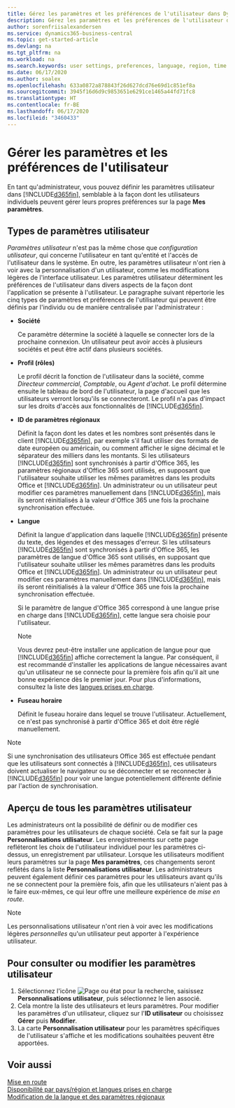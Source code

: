 ```yaml
---
title: Gérez les paramètres et les préférences de l'utilisateur dans Dynamics 365 Business Central
description: Gérez les paramètres et les préférences de l'utilisateur dans Dynamics 365 Business Central.
author: sorenfriisalexandersen
ms.service: dynamics365-business-central
ms.topic: get-started-article
ms.devlang: na
ms.tgt_pltfrm: na
ms.workload: na
ms.search.keywords: user settings, preferences, language, region, time zone, regional settings
ms.date: 06/17/2020
ms.author: soalex
ms.openlocfilehash: 633a0872a878843f26d627dcd76e69d1c851ef8a
ms.sourcegitcommit: 3945f16d6d9c9853651e6291ce1465a44fd71fc8
ms.translationtype: HT
ms.contentlocale: fr-BE
ms.lasthandoff: 06/17/2020
ms.locfileid: "3460433"
---
```

# <a name="manage-user-settings-and-preferences"></a>Gérer les paramètres et les préférences de l'utilisateur

En tant qu'administrateur, vous pouvez définir les paramètres utilisateur dans [!INCLUDE[d365fin](includes/d365fin_md.md)], semblable à la façon dont les utilisateurs individuels peuvent gérer leurs propres préférences sur la page **Mes paramètres**.  

## <a name="types-of-user-settings"></a>Types de paramètres utilisateur

*Paramètres utilisateur* n'est pas la même chose que *configuration utilisateur*, qui concerne l'utilisateur en tant qu'entité et l'accès de l'utilisateur dans le système. En outre, les paramètres utilisateur n'ont rien à voir avec la personnalisation d'un utilisateur, comme les modifications légères de l'interface utilisateur. Les paramètres utilisateur déterminent les préférences de l'utilisateur dans divers aspects de la façon dont l'application se présente à l'utilisateur. Le paragraphe suivant répertorie les cinq types de paramètres et préférences de l'utilisateur qui peuvent être définis par l'individu ou de manière centralisée par l'administrateur :

- **Société**  

  Ce paramètre détermine la société à laquelle se connecter lors de la prochaine connexion. Un utilisateur peut avoir accès à plusieurs sociétés et peut être actif dans plusieurs sociétés.

- **Profil (rôles)**  

  Le profil décrit la fonction de l'utilisateur dans la société, comme *Directeur commercial*, *Comptable*, ou *Agent d'achat*. Le profil détermine ensuite le tableau de bord de l'utilisateur, la page d'accueil que les utilisateurs verront lorsqu'ils se connecteront. Le profil n'a pas d'impact sur les droits d'accès aux fonctionnalités de [!INCLUDE[d365fin](includes/d365fin_md.md)].  

- **ID de paramètres régionaux**  

  Définit la façon dont les dates et les nombres sont présentés dans le client [!INCLUDE[d365fin](includes/d365fin_md.md)], par exemple s'il faut utiliser des formats de date européen ou américain, ou comment afficher le signe décimal et le séparateur des milliers dans les montants. Si les utilisateurs [!INCLUDE[d365fin](includes/d365fin_md.md)] sont synchronisés à partir d'Office 365, les paramètres régionaux d'Office 365 sont utilisés, en supposant que l'utilisateur souhaite utiliser les mêmes paramètres dans les produits Office et [!INCLUDE[d365fin](includes/d365fin_md.md)]. Un administrateur ou un utilisateur peut modifier ces paramètres manuellement dans [!INCLUDE[d365fin](includes/d365fin_md.md)], mais ils seront réinitialisés à la valeur d'Office 365 une fois la prochaine synchronisation effectuée.

- **Langue**  

  Définit la langue d'application dans laquelle [!INCLUDE[d365fin](includes/d365fin_md.md)] présente du texte, des légendes et des messages d'erreur. Si les utilisateurs [!INCLUDE[d365fin](includes/d365fin_md.md)] sont synchronisés à partir d'Office 365, les paramètres de langue d'Office 365 sont utilisés, en supposant que l'utilisateur souhaite utiliser les mêmes paramètres dans les produits Office et [!INCLUDE[d365fin](includes/d365fin_md.md)]. Un administrateur ou un utilisateur peut modifier ces paramètres manuellement dans [!INCLUDE[d365fin](includes/d365fin_md.md)], mais ils seront réinitialisés à la valeur d'Office 365 une fois la prochaine synchronisation effectuée.

  Si le paramètre de langue d'Office 365 correspond à une langue prise en charge dans [!INCLUDE[d365fin](includes/d365fin_md.md)], cette langue sera choisie pour l'utilisateur.  

  > [!NOTE]
  > Vous devrez peut-être installer une application de langue pour que [!INCLUDE[d365fin](includes/d365fin_md.md)] affiche correctement la langue. Par conséquent, il est recommandé d'installer les applications de langue nécessaires avant qu'un utilisateur ne se connecte pour la première fois afin qu'il ait une bonne expérience dès le premier jour. Pour plus d'informations, consultez la liste des [langues prises en charge](/dynamics365/business-central/dev-itpro/compliance/apptest-countries-and-translations).  
  
- **Fuseau horaire**  

  Définit le fuseau horaire dans lequel se trouve l'utilisateur. Actuellement, ce n'est pas synchronisé à partir d'Office 365 et doit être réglé manuellement.  

> [!NOTE]
> Si une synchronisation des utilisateurs Office 365 est effectuée pendant que les utilisateurs sont connectés à [!INCLUDE[d365fin](includes/d365fin_md.md)], ces utilisateurs doivent actualiser le navigateur ou se déconnecter et se reconnecter à [!INCLUDE[d365fin](includes/d365fin_md.md)] pour voir une langue potentiellement différente définie par l'action de synchronisation.

## <a name="overview-of-all-user-settings"></a>Aperçu de tous les paramètres utilisateur

Les administrateurs ont la possibilité de définir ou de modifier ces paramètres pour les utilisateurs de chaque société. Cela se fait sur la page **Personnalisations utilisateur**. Les enregistrements sur cette page refléteront les choix de l'utilisateur individuel pour les paramètres ci-dessus, un enregistrement par utilisateur. Lorsque les utilisateurs modifient leurs paramètres sur la page **Mes paramètres**, ces changements seront reflétés dans la liste **Personnalisations utilisateur**. Les administrateurs peuvent également définir ces paramètres pour les utilisateurs avant qu'ils ne se connectent pour la première fois, afin que les utilisateurs n'aient pas à le faire eux-mêmes, ce qui leur offre une meilleure expérience de *mise en route*.

> [!NOTE]
> Les personnalisations utilisateur n'ont rien à voir avec les modifications légères *personnelles* qu'un utilisateur peut apporter à l'expérience utilisateur.

## <a name="to-review-or-make-changes-to-user-settings"></a>Pour consulter ou modifier les paramètres utilisateur

1. Sélectionnez l'icône ![Page ou état pour la recherche](media/ui-search/search_small.png "Icône Page ou état pour la recherche"), saisissez **Personnalisations utilisateur**, puis sélectionnez le lien associé.
2. Cela montre la liste des utilisateurs et leurs paramètres. Pour modifier les paramètres d'un utilisateur, cliquez sur l'**ID utilisateur** ou choisissez **Gérer** puis **Modifier**.
3. La carte **Personnalisation utilisateur** pour les paramètres spécifiques de l'utilisateur s'affiche et les modifications souhaitées peuvent être apportées.  

## <a name="see-also"></a>Voir aussi

[Mise en route](product-get-started.md)  
[Disponibilité par pays/région et langues prises en charge](/dynamics365/business-central/dev-itpro/compliance/apptest-countries-and-translations)  
[Modification de la langue et des paramètres régionaux](about-locale-language.md)  
